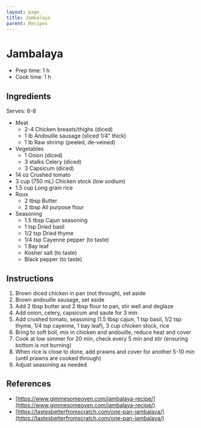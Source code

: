 ```yaml
---
layout: page
title: Jambalaya
parent: Recipes
---
```


# Jambalaya

- Prep time: 1 h
- Cook time: 1 h

## Ingredients

Serves: 6-8

- Meat
  - 2-4 Chicken breasts/thighs (diced)
  - 1 lb Andouille sausage (sliced 1/4" thick)
  - 1 lb Raw shrimp (peeled, de-veined)
- Vegetables
  - 1 Onion (diced)
  - 3 stalks Celery (diced)
  - 3 Capsicum (diced)
- 14 oz Crushed tomato
- 3 cup (750 mL) Chicken stock (low sodium)
- 1.5 cup Long grain rice
- Roux
  - 2 tbsp Butter
  - 2 tbsp All purpose flour
- Seasoning
  - 1.5 tbsp Cajun seasoning
  - 1 tsp Dried basil
  - 1/2 tsp Dried thyme
  - 1/4 tsp Cayenne pepper (to taste)
  - 1 Bay leaf
  - Kosher salt (to taste)
  - Black pepper (to taste)

## Instructions

1. Brown diced chicken in pan (not through), set aside
2. Brown andouille sausage, set aside
3. Add 2 tbsp butter and 2 tbsp flour to pan, stir well and deglaze
4. Add onion, celery, capsicum and saute for 3 min
5. Add crushed tomato, seasoning (1.5 tbsp cajun, 1 tsp basil, 1/2 tsp thyme, 1/4 tsp cayenne, 1 bay leaf), 3 cup chicken stock, rice
6. Bring to soft boil, mix in chicken and andouille, reduce heat and cover
7. Cook at low simmer for 20 min, check every 5 min and stir (ensuring bottom is not burning)
8. When rice is close to done, add prawns and cover for another 5-10 min (until prawns are cooked through)
9. Adjust seasoning as needed

## References

- [https://www.gimmesomeoven.com/jambalaya-recipe/](https://www.gimmesomeoven.com/jambalaya-recipe/)
- [https://tastesbetterfromscratch.com/one-pan-jambalaya/](https://tastesbetterfromscratch.com/one-pan-jambalaya/)
